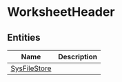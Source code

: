 
# WorksheetHeader


## Entities

|Name|Description|
|---|---|
|[SysFileStore](SysFileStore.cdm.json)||

